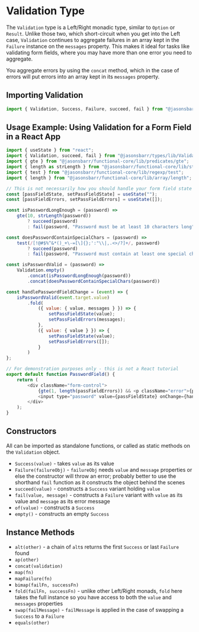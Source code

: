 # Validation Type

The `Validation` type is a Left/Right monadic type, similar to `Option` or `Result`. Unlike those two, which short-circuit when you get into the Left case, `Validation` continues to aggregate failures in an array kept in the `Failure` instance on the `messages` property. This makes it ideal for tasks like validating form fields, where you may have more than one error you need to aggregate.

You aggregate errors by using the `concat` method, which in the case of errors will put errors into an array kept in its `messages` property.

## Importing Validation

```js
import { Validation, Success, Failure, succeed, fail } from "@jasonsbarr/types/lib/Validation";
```

## Usage Example: Using Validation for a Form Field in a React App

```js
import { useState } from "react";
import { Validation, succeed, fail } from "@jasonsbarr/types/lib/Validation";
import { gte } from "@jasonsbarr/functional-core/lib/predicates/gte";
import { length as strLength } from "@jasonsbarr/functional-core/lib/string/length";
import { test } from "@jasonsbarr/functional-core/lib/regexp/test";
import { length } from "@jasonsbarr/functional-core/lib/array/length";

// This is not necessarily how you should handle your form field state - this is not a React tutorial
const [passFieldState, setPassFieldState] = useState("");
const [passFieldErrors, setPassFieldErrors] = useState([]);

const isPasswordLongEnough = (password) =>
    gte(10, strLength(password))
        ? succeed(password)
        : fail(password, "Password must be at least 10 characters long");

const doesPasswordContainSpecialChars = (password) =>
    test(/[!@#$%^&*()_+\-=[\]{};':"\\|,.<>/?]+/, password)
        ? succeed(password)
        : fail(password, "Password must contain at least one special character")

const isPasswordValid = (password) =>
    Validation.empty()
        .concat(isPasswordLongEnough(password))
        .concat(doesPasswordContainSpecialChars(password))

const handlePasswordFieldChange = (event) => {
    isPasswordValid(event.target.value)
        .fold(
            ({ value: { value, messages } }) => {
                setPassFieldState(value);
                setPassFieldErrors(messages);
            },
            ({ value: { value } }) => {
                setPassFieldState(value);
                setPassFieldErrors([]);
            }
        )
};

// For demonstration purposes only - this is not a React tutorial
export default function PasswordField() {
    return (
        <div className="form-control">
            {gte(1, length(passFieldErrors)) && <p className="error">{passFieldErrors[0]}</p>}
            <input type="password" value={passFieldState} onChange={handlePasswordFieldChange} />
        </div>
    );
}
```

## Constructors

All can be imported as standalone functions, or called as static methods on the `Validation` object.

- `Success(value)` - takes `value` as its value
- `Failure(failureObj)` - `failureObj` needs `value` and `message` properties or else the constructor will throw an error; probably better to use the shorthand `fail` function as it constructs the object behind the scenes
- `succeed(value)` - constructs a `Success` variant holding `value`
- `fail(value, message)` - constructs a `Failure` variant with `value` as its value and `message` as its error message
- `of(value)` - constructs a `Success`
- `empty()` - constructs an empty `Success`

## Instance Methods

- `alt(other)` - a chain of `alt`s returns the first `Success` or last `Failure` found
- `ap(other)`
- `concat(validation)`
- `map(fn)`
- `mapFailure(fn)`
- `bimap(failFn, successFn)`
- `fold(failFn, successFn)` - unlike other Left/Right monads, `fold` here takes the full instance so you have access to both the `value` and `messages` properties
- `swap(failMessage)` - `failMessage` is applied in the case of swapping a `Success` to a `Failure`
- `equals(other)`

